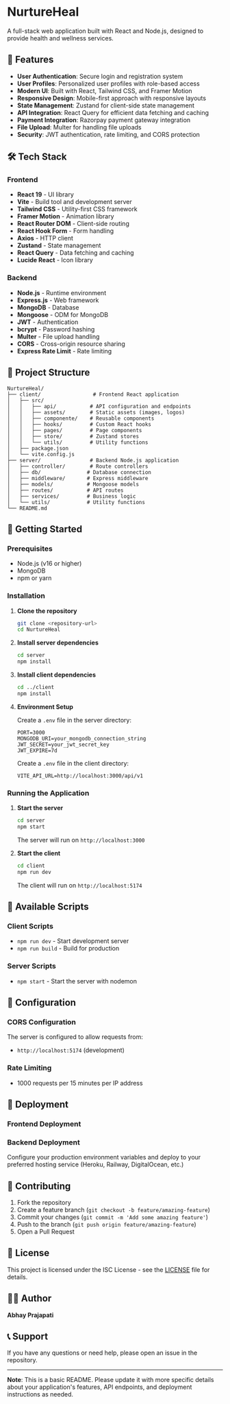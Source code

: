 # NurtureHeal

A full-stack web application built with React and Node.js, designed to provide health and wellness services.

## 🚀 Features

- **User Authentication**: Secure login and registration system
- **User Profiles**: Personalized user profiles with role-based access
- **Modern UI**: Built with React, Tailwind CSS, and Framer Motion
- **Responsive Design**: Mobile-first approach with responsive layouts
- **State Management**: Zustand for client-side state management
- **API Integration**: React Query for efficient data fetching and caching
- **Payment Integration**: Razorpay payment gateway integration
- **File Upload**: Multer for handling file uploads
- **Security**: JWT authentication, rate limiting, and CORS protection

## 🛠️ Tech Stack

### Frontend
- **React 19** - UI library
- **Vite** - Build tool and development server
- **Tailwind CSS** - Utility-first CSS framework
- **Framer Motion** - Animation library
- **React Router DOM** - Client-side routing
- **React Hook Form** - Form handling
- **Axios** - HTTP client
- **Zustand** - State management
- **React Query** - Data fetching and caching
- **Lucide React** - Icon library

### Backend
- **Node.js** - Runtime environment
- **Express.js** - Web framework
- **MongoDB** - Database
- **Mongoose** - ODM for MongoDB
- **JWT** - Authentication
- **bcrypt** - Password hashing
- **Multer** - File upload handling
- **CORS** - Cross-origin resource sharing
- **Express Rate Limit** - Rate limiting

## 📁 Project Structure

```
NurtureHeal/
├── client/                 # Frontend React application
│   ├── src/
│   │   ├── api/           # API configuration and endpoints
│   │   ├── assets/        # Static assets (images, logos)
│   │   ├── componente/    # Reusable components
│   │   ├── hooks/         # Custom React hooks
│   │   ├── pages/         # Page components
│   │   ├── store/         # Zustand stores
│   │   └── utils/         # Utility functions
│   ├── package.json
│   └── vite.config.js
├── server/                # Backend Node.js application
│   ├── controller/        # Route controllers
│   ├── db/               # Database connection
│   ├── middleware/       # Express middleware
│   ├── models/           # Mongoose models
│   ├── routes/           # API routes
│   ├── services/         # Business logic
│   └── utils/            # Utility functions
└── README.md
```

## 🚀 Getting Started

### Prerequisites

- Node.js (v16 or higher)
- MongoDB
- npm or yarn

### Installation

1. **Clone the repository**
   ```bash
   git clone <repository-url>
   cd NurtureHeal
   ```

2. **Install server dependencies**
   ```bash
   cd server
   npm install
   ```

3. **Install client dependencies**
   ```bash
   cd ../client
   npm install
   ```

4. **Environment Setup**
   
   Create a `.env` file in the server directory:
   ```env
   PORT=3000
   MONGODB_URI=your_mongodb_connection_string
   JWT_SECRET=your_jwt_secret_key
   JWT_EXPIRE=7d
   ```

   Create a `.env` file in the client directory:
   ```env
   VITE_API_URL=http://localhost:3000/api/v1
   ```

### Running the Application

1. **Start the server**
   ```bash
   cd server
   npm start
   ```
   The server will run on `http://localhost:3000`

2. **Start the client**
   ```bash
   cd client
   npm run dev
   ```
   The client will run on `http://localhost:5174`

## 📝 Available Scripts

### Client Scripts
- `npm run dev` - Start development server
- `npm run build` - Build for production
### Server Scripts
- `npm start` - Start the server with nodemon

## 🔧 Configuration

### CORS Configuration
The server is configured to allow requests from:
- `http://localhost:5174` (development)

### Rate Limiting
- 1000 requests per 15 minutes per IP address

## 🚀 Deployment

### Frontend Deployment

### Backend Deployment
Configure your production environment variables and deploy to your preferred hosting service (Heroku, Railway, DigitalOcean, etc.)

## 🤝 Contributing

1. Fork the repository
2. Create a feature branch (`git checkout -b feature/amazing-feature`)
3. Commit your changes (`git commit -m 'Add some amazing feature'`)
4. Push to the branch (`git push origin feature/amazing-feature`)
5. Open a Pull Request

## 📄 License

This project is licensed under the ISC License - see the [LICENSE](LICENSE) file for details.

## 👨‍💻 Author

**Abhay Prajapati**

## 📞 Support

If you have any questions or need help, please open an issue in the repository.

---

**Note**: This is a basic README. Please update it with more specific details about your application's features, API endpoints, and deployment instructions as needed.
